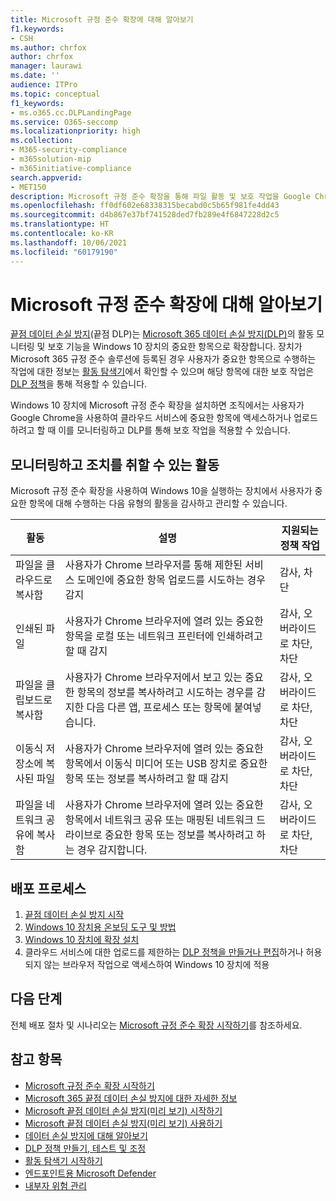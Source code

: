 ```yaml
---
title: Microsoft 규정 준수 확장에 대해 알아보기
f1.keywords:
- CSH
ms.author: chrfox
author: chrfox
manager: laurawi
ms.date: ''
audience: ITPro
ms.topic: conceptual
f1_keywords:
- ms.o365.cc.DLPLandingPage
ms.service: O365-seccomp
ms.localizationpriority: high
ms.collection:
- M365-security-compliance
- m365solution-mip
- m365initiative-compliance
search.appverid:
- MET150
description: Microsoft 규정 준수 확장을 통해 파일 활동 및 보호 작업을 Google Chrome 브라우저로 확장
ms.openlocfilehash: ff0df602e68338315becabd0c5b65f981fe4dd43
ms.sourcegitcommit: d4b867e37bf741528ded7fb289e4f6847228d2c5
ms.translationtype: HT
ms.contentlocale: ko-KR
ms.lasthandoff: 10/06/2021
ms.locfileid: "60179190"
---
```

# <a name="learn-about-the-microsoft-compliance-extension"></a>Microsoft 규정 준수 확장에 대해 알아보기

[끝점 데이터 손실 방지](endpoint-dlp-learn-about.md)(끝점 DLP)는 [Microsoft 365 데이터 손실 방지(DLP)](dlp-learn-about-dlp.md)의 활동 모니터링 및 보호 기능을 Windows 10 장치의 중요한 항목으로 확장합니다. 장치가 Microsoft 365 규정 준수 솔루션에 등록된 경우 사용자가 중요한 항목으로 수행하는 작업에 대한 정보는 [활동 탐색기](data-classification-activity-explorer.md)에서 확인할 수 있으며 해당 항목에 대한 보호 작업은 [DLP 정책](create-test-tune-dlp-policy.md)을 통해 적용할 수 있습니다.

Windows 10 장치에 Microsoft 규정 준수 확장을 설치하면 조직에서는 사용자가 Google Chrome을 사용하여 클라우드 서비스에 중요한 항목에 액세스하거나 업로드하려고 할 때 이를 모니터링하고 DLP를 통해 보호 작업을 적용할 수 있습니다.  

## <a name="activities-you-can-monitor-and-take-action-on"></a>모니터링하고 조치를 취할 수 있는 활동

Microsoft 규정 준수 확장을 사용하여 Windows 10을 실행하는 장치에서 사용자가 중요한 항목에 대해 수행하는 다음 유형의 활동을 감사하고 관리할 수 있습니다.

활동 |설명  | 지원되는 정책 작업|
|---------|---------|---------|
|파일을 클라우드로 복사함  | 사용자가 Chrome 브라우저를 통해 제한된 서비스 도메인에 중요한 항목 업로드를 시도하는 경우 감지 |감사, 차단|
|인쇄된 파일  |사용자가 Chrome 브라우저에 열려 있는 중요한 항목을 로컬 또는 네트워크 프린터에 인쇄하려고 할 때 감지 |감사, 오버라이드로 차단, 차단|
|파일을 클립보드로 복사함 |사용자가 Chrome 브라우저에서 보고 있는 중요한 항목의 정보를 복사하려고 시도하는 경우를 감지한 다음 다른 앱, 프로세스 또는 항목에 붙여넣습니다. |감사, 오버라이드로 차단, 차단|
|이동식 저장소에 복사된 파일    | 사용자가 Chrome 브라우저에 열려 있는 중요한 항목에서 이동식 미디어 또는 USB 장치로 중요한 항목 또는 정보를 복사하려고 할 때 감지 |감사, 오버라이드로 차단, 차단|
|파일을 네트워크 공유에 복사함  |사용자가 Chrome 브라우저에 열려 있는 중요한 항목에서 네트워크 공유 또는 매핑된 네트워크 드라이브로 중요한 항목 또는 정보를 복사하려고 하는 경우 감지합니다.|감사, 오버라이드로 차단, 차단 |

## <a name="deployment-process"></a>배포 프로세스
1. [끝점 데이터 손실 방지 시작](endpoint-dlp-getting-started.md)
2. [Windows 10 장치용 온보딩 도구 및 방법](dlp-configure-endpoints.md)
3. [Windows 10 장치에 확장 설치](dlp-chrome-get-started.md)
4. 클라우드 서비스에 대한 업로드를 제한하는 [DLP 정책을 만들거나 편집](create-test-tune-dlp-policy.md)하거나 허용되지 않는 브라우저 작업으로 액세스하여 Windows 10 장치에 적용

## <a name="next-steps"></a>다음 단계

전체 배포 절차 및 시나리오는 [Microsoft 규정 준수 확장 시작하기](dlp-chrome-get-started.md)를 참조하세요.

## <a name="see-also"></a>참고 항목

- [Microsoft 규정 준수 확장 시작하기](dlp-chrome-get-started.md)
- [Microsoft 365 끝점 데이터 손실 방지에 대한 자세한 정보](endpoint-dlp-learn-about.md)
- [Microsoft 끝점 데이터 손실 방지(미리 보기) 시작하기](endpoint-dlp-getting-started.md)
- [Microsoft 끝점 데이터 손실 방지(미리 보기) 사용하기](endpoint-dlp-using.md)
- [데이터 손실 방지에 대해 알아보기](dlp-learn-about-dlp.md)
- [DLP 정책 만들기, 테스트 및 조정](create-test-tune-dlp-policy.md)
- [활동 탐색기 시작하기](data-classification-activity-explorer.md)
- [엔드포인트용 Microsoft Defender](/windows/security/threat-protection/)
- [내부자 위험 관리](insider-risk-management.md)
